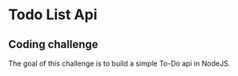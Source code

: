 # Todo List Api 

## Coding challenge

The goal of this challenge is to build a simple To-Do api in NodeJS.

